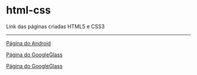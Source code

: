 # html-css
 Link das páginas criadas HTML5 e CSS3
 <hr>
 <a href="https://franciscodevilla.github.io/html-css/Desafios/index.html">Página do Android</a>

<a href="https://franciscodevilla.github.io/html-css/gglass/index.html">Página do GoogleGlass</a>

<a href="https://franciscodevilla.github.io/html-css/cordel/index.html">Página do GoogleGlass</a>
